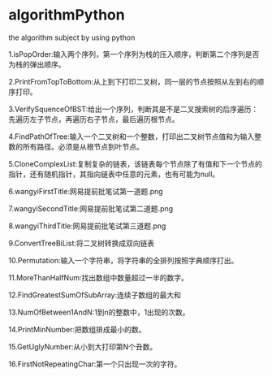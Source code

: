 # algorithmPython
the algorithm subject by using python

1.isPopOrder:输入两个序列，第一个序列为栈的压入顺序，判断第二个序列是否为栈的弹出顺序。

2.PrintFromTopToBottom:从上到下打印二叉树，同一层的节点按照从左到右的顺序打印。

3.VerifySquenceOfBST:给出一个序列，判断其是不是二叉搜索树的后序遍历：先遍历左子节点，再遍历右子节点，最后遍历根节点。

4.FindPathOfTree:输入一个二叉树和一个整数，打印出二叉树节点值和为输入整数的所有路径。必须是从根节点到叶节点。

5.CloneComplexList:复制复杂的链表，该链表每个节点除了有值和下一个节点的指针，还有随机指针，其指向链表中任意的元素，也有可能为null。

6.wangyiFirstTitle:网易提前批笔试第一道题.png

7.wangyiSecondTitle:网易提前批笔试第二道题.png

8.wangyiThirdTitle:网易提前批笔试第三道题.png

9.ConvertTreeBiList:将二叉树转换成双向链表

10.Permutation:输入一个字符串，将字符串的全排列按照字典顺序打出。

11.MoreThanHalfNum:找出数组中数量超过一半的数字。

12.FindGreatestSumOfSubArray:连续子数组的最大和

13.NumOfBetween1AndN:1到n的整数中，1出现的次数。

14.PrintMinNumber:把数组排成最小的数。

15.GetUglyNumber:从小到大打印第N个丑数。

16.FirstNotRepeatingChar:第一个只出现一次的字符。

